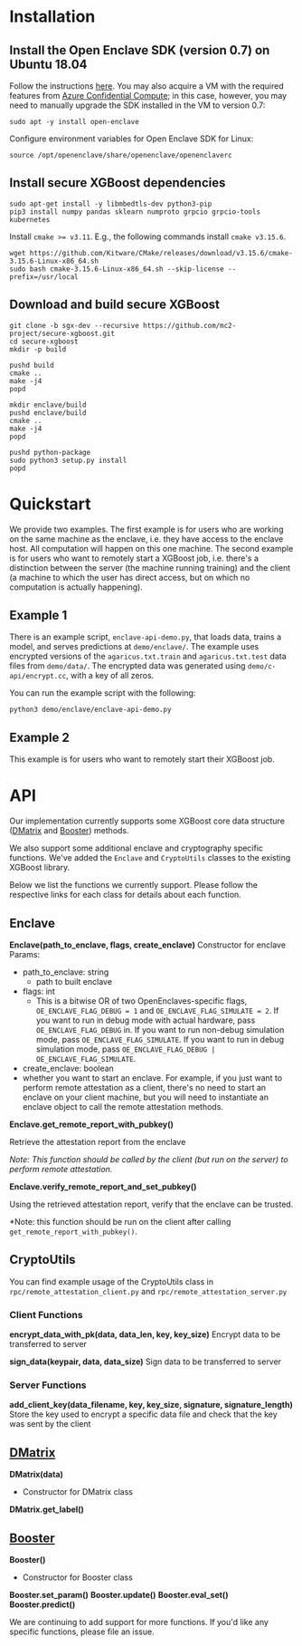
# Installation

## Install the Open Enclave SDK (version 0.7) on Ubuntu 18.04
Follow the instructions [here](https://github.com/openenclave/openenclave/blob/master/docs/GettingStartedDocs/install_oe_sdk-Ubuntu_18.04.md).
You may also acquire a VM with the required features from [Azure Confidential Compute](https://azure.microsoft.com/en-us/solutions/confidential-compute/); in this case, however, you may need to manually upgrade the SDK installed in the VM to version 0.7:
```
sudo apt -y install open-enclave
```

Configure environment variables for Open Enclave SDK for Linux:
```
source /opt/openenclave/share/openenclave/openenclaverc
```

## Install secure XGBoost dependencies
```
sudo apt-get install -y libmbedtls-dev python3-pip
pip3 install numpy pandas sklearn numproto grpcio grpcio-tools kubernetes
```
Install ```cmake >= v3.11```. E.g., the following commands install ```cmake v3.15.6```.
```
wget https://github.com/Kitware/CMake/releases/download/v3.15.6/cmake-3.15.6-Linux-x86_64.sh
sudo bash cmake-3.15.6-Linux-x86_64.sh --skip-license --prefix=/usr/local
```

## Download and build secure XGBoost
```
git clone -b sgx-dev --recursive https://github.com/mc2-project/secure-xgboost.git
cd secure-xgboost
mkdir -p build

pushd build
cmake ..
make -j4
popd

mkdir enclave/build
pushd enclave/build
cmake ..
make -j4
popd

pushd python-package
sudo python3 setup.py install
popd
```

# Quickstart
We provide two examples. The first example is for users who are working on the same machine as the enclave, i.e. they have access to the enclave host. All computation will happen on this one machine. The second example is for users who want to remotely start a XGBoost job, i.e. there's a distinction between the server (the machine running training) and the client (a machine to which the user has direct access, but on which no computation is actually happening).

## Example 1
There is an example script, `enclave-api-demo.py`, that loads data, trains a model, and serves predictions at `demo/enclave/`. The example uses encrypted versions of the `agaricus.txt.train` and `agaricus.txt.test` data files from `demo/data/`. The encrypted data was generated using `demo/c-api/encrypt.cc`, with a key of all zeros.

You can run the example script with the following:
```
python3 demo/enclave/enclave-api-demo.py
```
## Example 2
This example is for users who want to remotely start their XGBoost job. 
<TODO>

# API
Our implementation currently supports some XGBoost core data structure ([DMatrix](https://xgboost.readthedocs.io/en/latest/python/python_api.html#xgboost.DMatrix) and [Booster](https://xgboost.readthedocs.io/en/latest/python/python_api.html#xgboost.Booster)) methods.

We also support some additional enclave and cryptography specific functions. We've added the `Enclave` and `CryptoUtils` classes to the existing XGBoost library.

Below we list the functions we currently support. Please follow the respective links for each class for details about each function.

## Enclave
**Enclave(path_to_enclave, flags, create_enclave)**
Constructor for enclave
Params:
* path_to_enclave: string
  * path to built enclave
* flags: int
  * This is a bitwise OR of two OpenEnclaves-specific flags, `OE_ENCLAVE_FLAG_DEBUG = 1` and `OE_ENCLAVE_FLAG_SIMULATE = 2`. If you want to run in debug mode with actual hardware, pass `OE_ENCLAVE_FLAG_DEBUG` in. If you want to run non-debug simulation mode, pass `OE_ENCLAVE_FLAG_SIMULATE`. If you want to run in debug simulation mode, pass `OE_ENCLAVE_FLAG_DEBUG | OE_ENCLAVE_FLAG_SIMULATE`.
 * create_enclave: boolean
  * whether you want to start an enclave. For example, if you just want to perform remote attestation as a client, there's no need to start an enclave on your client machine, but you will need to instantiate an enclave object to call the remote attestation methods.
  
 **Enclave.get_remote_report_with_pubkey()** 
 
 Retrieve the attestation report from the enclave
 
*Note: This function should be called by the client (but run on the server) to perform remote attestation.*
 
 **Enclave.verify_remote_report_and_set_pubkey()** 
 
 Using the retrieved attestation report, verify that the enclave can be trusted.
 
 *Note: this function should be run on the client after calling `get_remote_report_with_pubkey()`. 


## CryptoUtils
You can find example usage of the CryptoUtils class in `rpc/remote_attestation_client.py` and `rpc/remote_attestation_server.py`

### Client Functions
**encrypt_data_with_pk(data, data_len, key, key_size)**
Encrypt data to be transferred to server

**sign_data(keypair, data, data_size)**
Sign data to be transferred to server
  
### Server Functions
**add_client_key(data_filename, key, key_size, signature, signature_length)**
Store the key used to encrypt a specific data file and check that the key was sent by the client

## [DMatrix](https://xgboost.readthedocs.io/en/latest/python/python_api.html#xgboost.DMatrix)
**DMatrix(data)**
* Constructor for DMatrix class

**DMatrix.get_label()**

## [Booster](https://xgboost.readthedocs.io/en/latest/python/python_api.html#xgboost.Booster)
**Booster()**
* Constructor for Booster class

**Booster.set_param()**
**Booster.update()**
**Booster.eval_set()**
**Booster.predict()**

We are continuing to add support for more functions. If you'd like any specific functions, please file an issue. 
